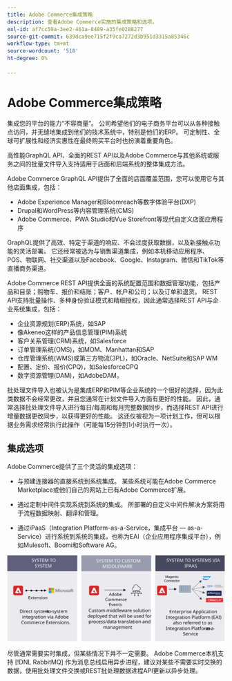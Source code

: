 ```yaml
---
title: Adobe Commerce集成策略
description: 查看Adobe Commerce实施的集成策略和选项。
exl-id: af7cc59a-3ee2-461a-8489-a35fe0288277
source-git-commit: 639dca9ee715f2f9ca7272d3b951d3315a85346c
workflow-type: tm+mt
source-wordcount: '518'
ht-degree: 0%

---
```


# Adobe Commerce集成策略

集成您的平台的能力“不容商量”。 公司希望他们的电子商务平台可以从各种接触点访问，并无缝地集成到他们的技术系统中，特别是他们的ERP。 可定制性、全球可扩展性和经济实惠性在最终购买平台时也扮演着重要角色。

高性能GraphQL API、全面的REST API以及Adobe Commerce与其他系统或服务之间的批量文件导入支持适用于店面和后端系统的整体集成方法。

Adobe Commerce GraphQL API提供了全面的店面覆盖范围，您可以使用它与其他店面集成，包括：

- Adobe Experience Manager和Bloomreach等数字体验平台(DXP)
- Drupal和WordPress等内容管理系统(CMS)
- Adobe Commerce、PWA Studio和Vue Storefront等现代自定义店面应用程序

GraphQL提供了高效、特定于渠道的响应、不会过度获取数据，以及新接触点功能的灵活部署。 它还经常被选为与销售渠道集成，例如本机移动应用程序、POS、物联网、社交渠道以及Facebook、Google、Instagram、微信和TikTok等直播商务渠道。

Adobe Commerce REST API提供全面的系统配置范围和数据管理功能，包括产品和目录；购物车、报价和结账；客户、帐户和公司；以及订单和退货。 REST API支持批量操作、多种身份验证模式和精细授权，因此通常选择REST API与企业系统集成，包括：

- 企业资源规划(ERP)系统，如SAP
- 像Akeneo这样的产品信息管理(PIM)系统
- 客户关系管理(CRM)系统，如Salesforce
- 订单管理系统(OMS)，如MOM、Manhattan和SAP
- 仓库管理系统(WMS)或第三方物流(3PL)，如Oracle、NetSuite和SAP WM
- 配置、定价、报价(CPQ)，如SalesforceCPQ
- 数字资源管理(DAM)，如AdobeDAM。

批处理文件导入也被认为是集成ERP和PIM等企业系统的一个很好的选择，因为此类数据不会经常更改，并且您通常在计划文件导入方面有更好的性能。 因此，通常选择批处理文件导入进行每日/每周和每月完整数据同步，而选择REST API进行增量数据更改同步，以获得更好的性能。 这还仅被视为一项计划工作，但可以根据业务需求经常执行此操作（可能每15分钟到1小时执行一次）。

## 集成选项

Adobe Commerce提供了三个灵活的集成选项：

- 与预建连接器的直接系统到系统集成。 某些系统可能在Adobe Commerce Marketplace或他们自己的网站上已有Adobe Commerce扩展。

- 通过定制中间件实现系统到系统的集成。 所部署的自定义中间件解决方案将用于流程数据映射、翻译和管理。

- 通过iPaaS（Integration Platform-as-a-Service，集成平台 — as-a-Service）进行系统到系统的集成，也称为EAI（企业应用程序集成平台），例如Mulesoft、Boomi和Software AG。

![Adobe Commerce集成选项](../../assets/playbooks/integration-options.svg)

尽管通常需要实时集成，但某些情况下并不一定需要。 Adobe Commerce本机支持 [!DNL RabbitMQ] 作为消息总线启用异步进程，建议对某些不需要实时交换的数据，使用批处理文件交换或REST批处理数据进程API更新以异步处理。
